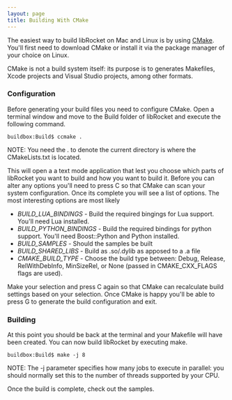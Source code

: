 ```yaml
---
layout: page
title: Building With CMake
---
```


The easiest way to build libRocket on Mac and Linux is by using [CMake](http://cmake.org). You'll first need to download CMake or install it via the package manager of your choice on Linux.

CMake is not a build system itself: its purpose is to generates Makefiles, Xcode projects and Visual Studio projects, among other formats.

### Configuration

Before generating your build files you need to configure CMake. Open a terminal window and move to the Build folder of libRocket and execute the following command.

```
buildbox:Build$ ccmake .
```

NOTE: You need the . to denote the current directory is where the CMakeLists.txt is located.

This will open a a text mode application that lest you choose which parts of libRocket you want to build and how you want to build it. Before you can alter any options you'll need to press C so that CMake can scan your system configuration. Once its complete you will see a list of options. The most interesting options are most likely

* *BUILD_LUA_BINDINGS* - Build the required bingings for Lua support. You'll need Lua installed.
* *BUILD_PYTHON_BINDINGS* - Build the required bindings for python support. You'll need Boost::Python and Python installed.
* *BUILD_SAMPLES* - Should the samples be built
* *BUILD_SHARED_LIBS* - Build as .so/.dylib as apposed to a .a file 
* *CMAKE_BUILD_TYPE* - Choose the build type between: Debug, Release, RelWithDebInfo, MinSizeRel, or None (passed in CMAKE_CXX_FLAGS flags are used).

Make your selection and press C again so that CMake can recalculate build settings based on your selection. Once CMake is happy you'll be able to press G to generate the build configuration and exit.

### Building

At this point you should be back at the terminal and your Makefile will have been created. You can now build libRocket by executing make.

```
buildbox:Build$ make -j 8
```

NOTE: The -j parameter specifies how many jobs to execute in parallel: you should normally set this to the number of threads supported by your CPU.

Once the build is complete, check out the samples.
